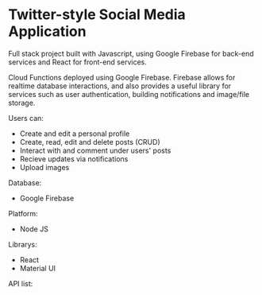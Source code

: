 # Twitter-style Social Media Application 

Full stack project built with Javascript, using Google Firebase for back-end services and React for front-end services. 

Cloud Functions deployed using Google Firebase. Firebase allows for realtime database interactions, and also provides a useful library for services such as user authentication, building notifications and image/file storage. 

Users can:
- Create and edit a personal profile 
- Create, read, edit and delete posts (CRUD)
- Interact with and comment under users' posts 
- Recieve updates via notifications 
- Upload images 

Database:
- Google Firebase 

Platform: 
- Node JS

Librarys: 
- React 
- Material UI 

API list:
